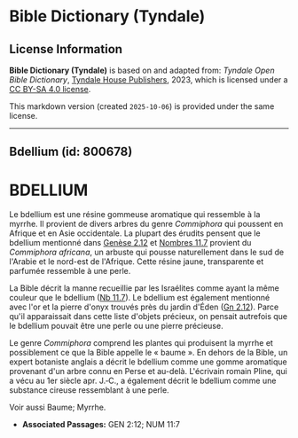 # Bible Dictionary (Tyndale)

## License Information

**Bible Dictionary (Tyndale)** is based on and adapted from: _Tyndale Open Bible Dictionary_, [Tyndale House Publishers](https://tyndaleopenresources.com/), 2023, which is licensed under a [CC BY-SA 4.0 license](https://creativecommons.org/licenses/by-sa/4.0/legalcode.en).

This markdown version (created `2025-10-06`) is provided under the same license.



--------------------------------

## Bdellium (id: 800678)

BDELLIUM
========

Le bdellium est une résine gommeuse aromatique qui ressemble à la myrrhe. Il provient de divers arbres du genre *Commiphora* qui poussent en Afrique et en Asie occidentale. La plupart des érudits pensent que le bdellium mentionné dans [Genèse 2\.12](https://ref.ly/Gen2:12) et [Nombres 11\.7](https://ref.ly/Num11:7) provient du *Commiphora africana*, un arbuste qui pousse naturellement dans le sud de l'Arabie et le nord\-est de l'Afrique. Cette résine jaune, transparente et parfumée ressemble à une perle.

La Bible décrit la manne recueillie par les Israélites comme ayant la même couleur que le bdellium ([Nb 11\.7](https://ref.ly/Num11:7)). Le bdellium est également mentionné avec l'or et la pierre d'onyx trouvés près du jardin d'Éden ([Gn 2\.12](https://ref.ly/Gen2:12)). Parce qu'il apparaissait dans cette liste d'objets précieux, on pensait autrefois que le bdellium pouvait être une perle ou une pierre précieuse.

Le genre *Commiphora* comprend les plantes qui produisent la myrrhe et possiblement ce que la Bible appelle le « baume ». En dehors de la Bible, un expert botaniste anglais a décrit le bdellium comme une gomme aromatique provenant d'un arbre connu en Perse et au\-delà. L'écrivain romain Pline, qui a vécu au 1er siècle apr. J.‑C., a également décrit le bdellium comme une substance cireuse ressemblant à une perle.

Voir aussi Baume; Myrrhe.

* **Associated Passages:** GEN 2:12; NUM 11:7

